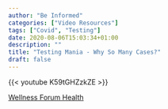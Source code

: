 ```yaml
---
author: "Be Informed"
categories: ["Video Resources"]
tags: ["Covid", "Testing"]
date: 2020-08-06T15:03:34+01:00
description: ""
title: "Testing Mania - Why So Many Cases?"
draft: false
---
```


{{< youtube K59tGHZzkZE >}}

[Wellness Forum Health](https://wellnessforumhealth.com/news/)

